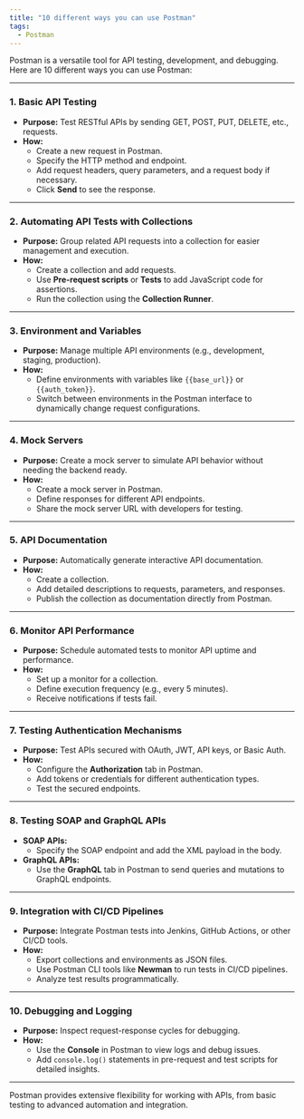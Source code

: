 ```yaml
---
title: "10 different ways you can use Postman"
tags:
  - Postman
---
```


Postman is a versatile tool for API testing, development, and debugging. Here are 10 different ways you can use Postman:

---

### 1. **Basic API Testing**
   - **Purpose:** Test RESTful APIs by sending GET, POST, PUT, DELETE, etc., requests.
   - **How:**  
     - Create a new request in Postman.  
     - Specify the HTTP method and endpoint.  
     - Add request headers, query parameters, and a request body if necessary.  
     - Click **Send** to see the response.

---

### 2. **Automating API Tests with Collections**
   - **Purpose:** Group related API requests into a collection for easier management and execution.  
   - **How:**  
     - Create a collection and add requests.  
     - Use **Pre-request scripts** or **Tests** to add JavaScript code for assertions.  
     - Run the collection using the **Collection Runner**.

---

### 3. **Environment and Variables**
   - **Purpose:** Manage multiple API environments (e.g., development, staging, production).  
   - **How:**  
     - Define environments with variables like `{{base_url}}` or `{{auth_token}}`.  
     - Switch between environments in the Postman interface to dynamically change request configurations.

---

### 4. **Mock Servers**
   - **Purpose:** Create a mock server to simulate API behavior without needing the backend ready.  
   - **How:**  
     - Create a mock server in Postman.  
     - Define responses for different API endpoints.  
     - Share the mock server URL with developers for testing.

---

### 5. **API Documentation**
   - **Purpose:** Automatically generate interactive API documentation.  
   - **How:**  
     - Create a collection.  
     - Add detailed descriptions to requests, parameters, and responses.  
     - Publish the collection as documentation directly from Postman.

---

### 6. **Monitor API Performance**
   - **Purpose:** Schedule automated tests to monitor API uptime and performance.  
   - **How:**  
     - Set up a monitor for a collection.  
     - Define execution frequency (e.g., every 5 minutes).  
     - Receive notifications if tests fail.

---

### 7. **Testing Authentication Mechanisms**
   - **Purpose:** Test APIs secured with OAuth, JWT, API keys, or Basic Auth.  
   - **How:**  
     - Configure the **Authorization** tab in Postman.  
     - Add tokens or credentials for different authentication types.  
     - Test the secured endpoints.

---

### 8. **Testing SOAP and GraphQL APIs**
   - **SOAP APIs:**  
     - Specify the SOAP endpoint and add the XML payload in the body.  
   - **GraphQL APIs:**  
     - Use the **GraphQL** tab in Postman to send queries and mutations to GraphQL endpoints.

---

### 9. **Integration with CI/CD Pipelines**
   - **Purpose:** Integrate Postman tests into Jenkins, GitHub Actions, or other CI/CD tools.  
   - **How:**  
     - Export collections and environments as JSON files.  
     - Use Postman CLI tools like **Newman** to run tests in CI/CD pipelines.  
     - Analyze test results programmatically.

---

### 10. **Debugging and Logging**
   - **Purpose:** Inspect request-response cycles for debugging.  
   - **How:**  
     - Use the **Console** in Postman to view logs and debug issues.  
     - Add `console.log()` statements in pre-request and test scripts for detailed insights.

---

Postman provides extensive flexibility for working with APIs, from basic testing to advanced automation and integration. 

